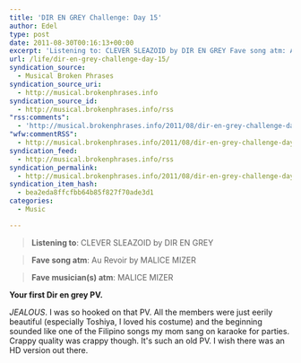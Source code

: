 ```yaml
---
title: 'DIR EN GREY Challenge: Day 15'
author: Edel
type: post
date: 2011-08-30T00:16:13+00:00
excerpt: 'Listening to: CLEVER SLEAZOID by DIR EN GREY Fave song atm: Au Revoir by MALICE MIZER Fave musician(s) atm: MALICE MIZER Your first Dir en grey PV. JEALOUS. I was so hooked on that PV. All the members were just eerily beautiful (especially Toshiya, I loved his costume) and the beginning sounded like one of [...]'
url: /life/dir-en-grey-challenge-day-15/
syndication_source:
  - Musical Broken Phrases
syndication_source_uri:
  - http://musical.brokenphrases.info
syndication_source_id:
  - http://musical.brokenphrases.info/rss
"rss:comments":
  - 'http://musical.brokenphrases.info/2011/08/dir-en-grey-challenge-day-15/#comments'
"wfw:commentRSS":
  - http://musical.brokenphrases.info/2011/08/dir-en-grey-challenge-day-15/feed/
syndication_feed:
  - http://musical.brokenphrases.info/rss
syndication_permalink:
  - http://musical.brokenphrases.info/2011/08/dir-en-grey-challenge-day-15/
syndication_item_hash:
  - bea2eda8ffcfbb64b85f827f70ade3d1
categories:
  - Music

---
```

> **Listening to**: CLEVER SLEAZOID by DIR EN GREY
  
> **Fave song atm**: Au Revoir by MALICE MIZER
  
> **Fave musician(s) atm**: MALICE MIZER 

**Your first Dir en grey PV.**

_JEALOUS_. I was so hooked on that PV. All the members were just eerily beautiful (especially Toshiya, I loved his costume) and the beginning sounded like one of the Filipino songs my mom sang on karaoke for parties. Crappy quality was crappy though. It's such an old PV. I wish there was an HD version out there.


